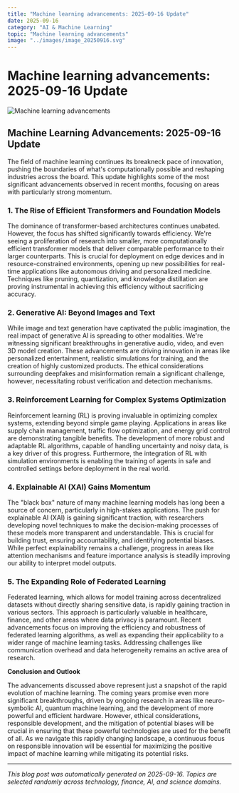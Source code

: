 ```yaml
---
title: "Machine learning advancements: 2025-09-16 Update"
date: 2025-09-16
category: "AI & Machine Learning"
topic: "Machine learning advancements"
image: "../images/image_20250916.svg"
---
```


# Machine learning advancements: 2025-09-16 Update

![Machine learning advancements](../images/image_20250916.svg)

## Machine Learning Advancements: 2025-09-16 Update

The field of machine learning continues its breakneck pace of innovation, pushing the boundaries of what's computationally possible and reshaping industries across the board.  This update highlights some of the most significant advancements observed in recent months, focusing on areas with particularly strong momentum.

### 1. The Rise of Efficient Transformers and Foundation Models

The dominance of transformer-based architectures continues unabated.  However, the focus has shifted significantly towards efficiency.  We're seeing a proliferation of research into smaller, more computationally efficient transformer models that deliver comparable performance to their larger counterparts.  This is crucial for deployment on edge devices and in resource-constrained environments, opening up new possibilities for real-time applications like autonomous driving and personalized medicine.  Techniques like pruning, quantization, and knowledge distillation are proving instrumental in achieving this efficiency without sacrificing accuracy.


### 2. Generative AI: Beyond Images and Text

While image and text generation have captivated the public imagination, the real impact of generative AI is spreading to other modalities.  We're witnessing significant breakthroughs in generative audio, video, and even 3D model creation.  These advancements are driving innovation in areas like personalized entertainment, realistic simulations for training, and the creation of highly customized products.  The ethical considerations surrounding deepfakes and misinformation remain a significant challenge, however, necessitating robust verification and detection mechanisms.


### 3. Reinforcement Learning for Complex Systems Optimization

Reinforcement learning (RL) is proving invaluable in optimizing complex systems, extending beyond simple game playing.  Applications in areas like supply chain management, traffic flow optimization, and energy grid control are demonstrating tangible benefits.  The development of more robust and adaptable RL algorithms, capable of handling uncertainty and noisy data, is a key driver of this progress.  Furthermore, the integration of RL with simulation environments is enabling the training of agents in safe and controlled settings before deployment in the real world.


### 4. Explainable AI (XAI) Gains Momentum

The "black box" nature of many machine learning models has long been a source of concern, particularly in high-stakes applications.  The push for explainable AI (XAI) is gaining significant traction, with researchers developing novel techniques to make the decision-making processes of these models more transparent and understandable.  This is crucial for building trust, ensuring accountability, and identifying potential biases.  While perfect explainability remains a challenge, progress in areas like attention mechanisms and feature importance analysis is steadily improving our ability to interpret model outputs.


### 5.  The Expanding Role of Federated Learning

Federated learning, which allows for model training across decentralized datasets without directly sharing sensitive data, is rapidly gaining traction in various sectors.  This approach is particularly valuable in healthcare, finance, and other areas where data privacy is paramount.  Recent advancements focus on improving the efficiency and robustness of federated learning algorithms, as well as expanding their applicability to a wider range of machine learning tasks.  Addressing challenges like communication overhead and data heterogeneity remains an active area of research.


**Conclusion and Outlook**

The advancements discussed above represent just a snapshot of the rapid evolution of machine learning.  The coming years promise even more significant breakthroughs, driven by ongoing research in areas like neuro-symbolic AI, quantum machine learning, and the development of more powerful and efficient hardware.  However, ethical considerations, responsible development, and the mitigation of potential biases will be crucial in ensuring that these powerful technologies are used for the benefit of all.  As we navigate this rapidly changing landscape, a continuous focus on responsible innovation will be essential for maximizing the positive impact of machine learning while mitigating its potential risks.


---
*This blog post was automatically generated on 2025-09-16. Topics are selected randomly across technology, finance, AI, and science domains.*
